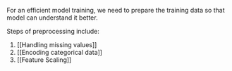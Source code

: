 For an efficient model training, we need to prepare the training data so that model can understand it better.

Steps of preprocessing include:
1. [[Handling missing values]]
2. [[Encoding categorical data]] 
3. [[Feature Scaling]]
